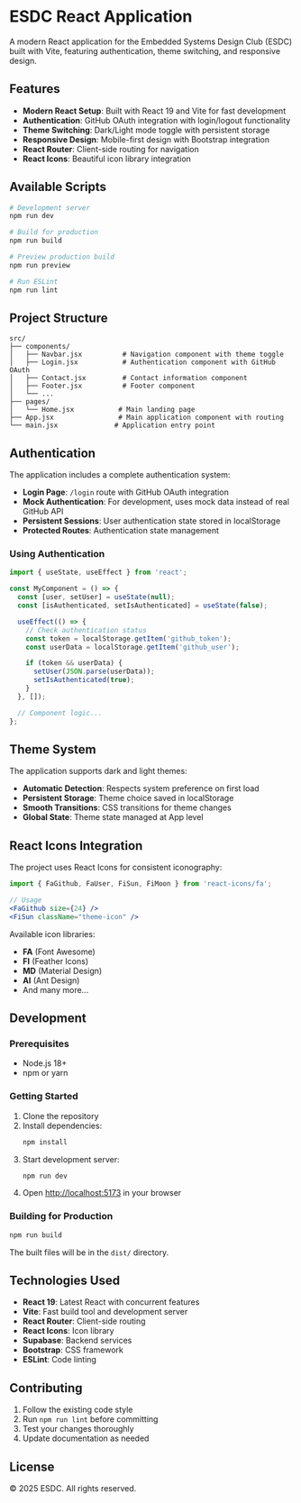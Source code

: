 # ESDC React Application

A modern React application for the Embedded Systems Design Club (ESDC) built with Vite, featuring authentication, theme switching, and responsive design.

## Features

- **Modern React Setup**: Built with React 19 and Vite for fast development
- **Authentication**: GitHub OAuth integration with login/logout functionality
- **Theme Switching**: Dark/Light mode toggle with persistent storage
- **Responsive Design**: Mobile-first design with Bootstrap integration
- **React Router**: Client-side routing for navigation
- **React Icons**: Beautiful icon library integration

## Available Scripts

```bash
# Development server
npm run dev

# Build for production
npm run build

# Preview production build
npm run preview

# Run ESLint
npm run lint
```

## Project Structure

```
src/
├── components/
│   ├── Navbar.jsx          # Navigation component with theme toggle
│   ├── Login.jsx           # Authentication component with GitHub OAuth
│   ├── Contact.jsx         # Contact information component
│   ├── Footer.jsx          # Footer component
│   └── ...
├── pages/
│   └── Home.jsx           # Main landing page
├── App.jsx                # Main application component with routing
└── main.jsx              # Application entry point
```

## Authentication

The application includes a complete authentication system:

- **Login Page**: `/login` route with GitHub OAuth integration
- **Mock Authentication**: For development, uses mock data instead of real GitHub API
- **Persistent Sessions**: User authentication state stored in localStorage
- **Protected Routes**: Authentication state management

### Using Authentication

```jsx
import { useState, useEffect } from 'react';

const MyComponent = () => {
  const [user, setUser] = useState(null);
  const [isAuthenticated, setIsAuthenticated] = useState(false);

  useEffect(() => {
    // Check authentication status
    const token = localStorage.getItem('github_token');
    const userData = localStorage.getItem('github_user');

    if (token && userData) {
      setUser(JSON.parse(userData));
      setIsAuthenticated(true);
    }
  }, []);

  // Component logic...
};
```

## Theme System

The application supports dark and light themes:

- **Automatic Detection**: Respects system preference on first load
- **Persistent Storage**: Theme choice saved in localStorage
- **Smooth Transitions**: CSS transitions for theme changes
- **Global State**: Theme state managed at App level

## React Icons Integration

The project uses React Icons for consistent iconography:

```jsx
import { FaGithub, FaUser, FiSun, FiMoon } from 'react-icons/fa';

// Usage
<FaGithub size={24} />
<FiSun className="theme-icon" />
```

Available icon libraries:
- **FA** (Font Awesome)
- **FI** (Feather Icons)
- **MD** (Material Design)
- **AI** (Ant Design)
- And many more...

## Development

### Prerequisites

- Node.js 18+
- npm or yarn

### Getting Started

1. Clone the repository
2. Install dependencies:
   ```bash
   npm install
   ```
3. Start development server:
   ```bash
   npm run dev
   ```
4. Open [http://localhost:5173](http://localhost:5173) in your browser

### Building for Production

```bash
npm run build
```

The built files will be in the `dist/` directory.

## Technologies Used

- **React 19**: Latest React with concurrent features
- **Vite**: Fast build tool and development server
- **React Router**: Client-side routing
- **React Icons**: Icon library
- **Supabase**: Backend services
- **Bootstrap**: CSS framework
- **ESLint**: Code linting

## Contributing

1. Follow the existing code style
2. Run `npm run lint` before committing
3. Test your changes thoroughly
4. Update documentation as needed

## License

© 2025 ESDC. All rights reserved.
